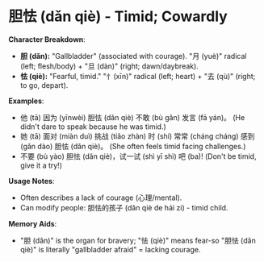 # **胆怯 (dǎn qiè) - Timid; Cowardly**

**Character Breakdown**:  
- **胆 (dǎn):** "Gallbladder" (associated with courage). "月 (yuè)" radical (left; flesh/body) + "旦 (dàn)" (right; dawn/daybreak).  
- **怯 (qiè):** "Fearful, timid." "忄(xīn)" radical (left; heart) + "去 (qù)" (right; to go, depart).

**Examples**:  
- 他 (tā) 因为 (yīnwèi) 胆怯 (dǎn qiè) 不敢 (bù gǎn) 发言 (fā yán)。 (He didn't dare to speak because he was timid.)  
- 她 (tā) 面对 (miàn duì) 挑战 (tiǎo zhàn) 时 (shí) 常常 (cháng cháng) 感到 (gǎn dào) 胆怯 (dǎn qiè)。 (She often feels timid facing challenges.)  
- 不要 (bù yào) 胆怯 (dǎn qiè)，试一试 (shì yī shì) 吧 (ba)! (Don't be timid, give it a try!)

**Usage Notes**:  
- Often describes a lack of courage (心理/mental).  
- Can modify people: 胆怯的孩子 (dǎn qiè de hái zi) - timid child.

**Memory Aids**:  
- "胆 (dǎn)" is the organ for bravery; "怯 (qiè)" means fear-so "胆怯 (dǎn qiè)" is literally "gallbladder afraid" = lacking courage.
